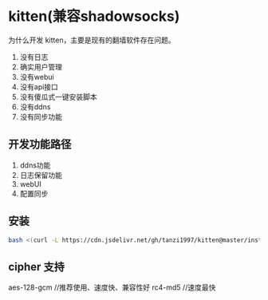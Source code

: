 # kitten(兼容shadowsocks)

为什么开发 kitten，主要是现有的翻墙软件存在问题。
1. 没有日志
2. 确实用户管理
3. 没有webui
4. 没有api接口
5. 没有傻瓜式一键安装脚本
6. 没有ddns
7. 没有同步功能

## 开发功能路径
1. ddns功能
2. 日志保留功能
3. webUI
4. 配置同步

## 安装

```bash
bash <(curl -L https://cdn.jsdelivr.net/gh/tanzi1997/kitten@master/install-server.sh)
```

## cipher 支持
aes-128-gcm //推荐使用、速度快、兼容性好
rc4-md5 //速度最快
